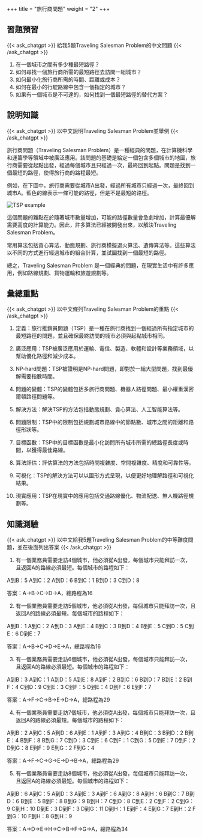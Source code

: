 +++
title = "旅行商問題"
weight = "2"
+++
## 習題預習
{{< ask_chatgpt >}}
給我5題Traveling Salesman Problem的中文問題
{{< /ask_chatgpt >}}

1. 在一個城市之間有多少種最短路徑？
2. 如何尋找一個旅行商所需的最短路徑去訪問一組城市？
3. 如何最小化旅行商所需的時間、距離或成本？
4. 如何在最小的行駛路線中包含一個指定的城市？
5. 如果有一個城市是不可達的，如何找到一個最短路徑的替代方案？   

## 說明知識
{{< ask_chatgpt >}}
以中文說明Traveling Salesman Problem並舉例
{{< /ask_chatgpt >}}



旅行商問題（Traveling Salesman Problem）是一種經典的問題，在計算機科學和運籌學等領域中被廣泛應用。該問題的基礎是給定一個包含多個城市的地圖，旅行商需要從起點出發，經過每個城市且只經過一次，最終回到起點。問題是找到一個最短的路徑，使得旅行商的路程最短。

例如，在下圖中，旅行商需要從城市A出發，經過所有城市只經過一次，最終回到城市A。藍色的線表示一條可能的路徑，但是不是最短的路徑。

![TSP example](https://cdn-images-1.medium.com/max/1600/0*Iq3vv5p5m5C6U63J.gif)

這個問題的難點在於隨著城市數量增加，可能的路徑數量會急劇增加，計算最優解需要高度的計算能力。因此，許多算法已經被開發出來，以解決Traveling Salesman Problem。

常用算法包括貪心算法、動態規劃、旅行商模擬退火算法、遺傳算法等。這些算法以不同的方式進行經過城市的組合計算，並試圖找到一個最短的路徑。

總之，Traveling Salesman Problem 是一個經典的問題，在現實生活中有許多應用，例如路線規劃、貨物運輸和旅遊規劃等。   

## 彙總重點
{{< ask_chatgpt >}}
以中文條列Traveling Salesman Problem的重點
{{< /ask_chatgpt >}}



1. 定義：旅行推銷員問題（TSP）是一種在旅行商找到一個經過所有指定城市的最短路徑的問題，並且確保最終訪問的城市必須與起點城市相同。

2. 廣泛應用：TSP被廣泛應用於運輸、電信、製造、軟體和設計等業務領域，以幫助優化路徑和減少成本。

3. NP-hard問題：TSP被證明是NP-hard問題，即對於一組大型問題，找到最優解需要指數時間。

4. 問題的變體：TSP的變體包括多旅行商問題、機器人路徑問題、最小權重漢密爾頓路徑問題等。

5. 解決方法：解決TSP的方法包括動態規劃、貪心算法、人工智能算法等。

6. 問題限制：TSP中的限制包括規劃城市路線中的節點數、城市之間的距離和路徑形狀等。

7. 目標函數：TSP中的目標函數是最小化訪問所有城市所需的總路徑長度或時間，以獲得最佳路線。

8. 算法評估：評估算法的方法包括時間複雜度、空間複雜度、精度和可靠性等。

9. 可視化：TSP的解決方法可以以圖形方式呈現，以便更好地理解路徑和可視化結果。

10. 現實應用：TSP在現實中的應用包括交通路線優化、物流配送、無人機路徑規劃等。   

## 知識測驗
{{< ask_chatgpt >}}
以中文給我5題Traveling Salesman Problem的中等難度問題，並在後面列出答案
{{< /ask_chatgpt >}}



1. 有一個業務員需要走訪4個城市，他必須從A出發，每個城市只能拜訪一次，且返回A的路線必須最短。每個城市的路程如下：

A到B：5
A到C：2
A到D：6
B到C：1
B到D：3
C到D：8

答案：A->B->C->D->A，總路程為16

2. 有一個業務員需要走訪5個城市，他必須從A出發，每個城市只能拜訪一次，且返回A的路線必須最短。每個城市的路程如下：

A到B：1
A到C：2
A到D：3
A到E：4
B到C：3
B到D：4
B到E：5
C到D：5
C到E：6
D到E：7

答案：A->B->C->D->E->A，總路程為16

3. 有一個業務員需要走訪6個城市，他必須從A出發，每個城市只能拜訪一次，且返回A的路線必須最短。每個城市的路程如下：

A到B：3
A到C：1
A到D：5
A到E：8
A到F：2
B到C：6
B到D：7
B到E：2
B到F：4
C到D：9
C到E：3
C到F：5
D到E：4
D到F：6
E到F：7

答案：A->F->C->B->E->D->A，總路程為29

4. 有一個業務員需要走訪7個城市，他必須從A出發，每個城市只能拜訪一次，且返回A的路線必須最短。每個城市的路程如下：

A到B：2
A到C：5
A到D：6
A到E：1
A到F：3
A到G：4
B到C：3
B到D：2
B到E：4
B到F：8
B到G：7
C到D：3
C到E：6
C到F：1
C到G：5
D到E：7
D到F：2
D到G：8
E到F：9
E到G：2
F到G：4

答案：A->F->C->G->E->D->B->A，總路程為29

5. 有一個業務員需要走訪8個城市，他必須從A出發，每個城市只能拜訪一次，且返回A的路線必須最短。每個城市的路程如下：

A到B：6
A到C：5
A到D：3
A到E：3
A到F：6
A到G：8
A到H：6
B到C：7
B到D：6
B到E：5
B到F：8
B到G：9
B到H：7
C到D：8
C到E：2
C到F：2
C到G：9
C到H：10
D到E：3
D到F：3
D到G：11
D到H：1
E到F：4
E到G：7
E到H：2
F到G：10
F到H：8
G到H：9

答案：A->D->E->H->C->B->F->G->A，總路程為34   


